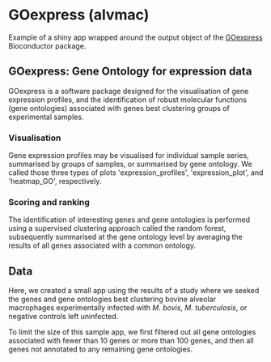 # GOexpress (alvmac)
Example of a shiny app wrapped around the output object of the
[GOexpress](http://master.bioconductor.org/packages/devel/bioc/html/GOexpress.html)
Bioconductor package.

## GOexpress: Gene Ontology for expression data

GOexpress is a software package designed for the visualisation of gene
expression profiles, and the identification of robust molecular functions
(gene ontologies) associated with genes best clustering groups of
experimental samples.

### Visualisation

Gene expression profiles may be visualised for individual sample series,
summarised by groups of samples, or summarised by gene ontology. We
called those three types of plots 'expression\_profiles', 'expression\_plot',
and 'heatmap_GO', respectively.

### Scoring and ranking

The identification of interesting genes and gene ontologies is performed
using a supervised clustering approach called the random forest, subsequently
summarised at the gene ontology level by averaging the results of all genes
associated with a common ontology.

## Data

Here, we created a small app using the results of a study where we seeked
the genes and gene ontologies best clustering bovine alveolar macrophages
experimentally infected with _M. bovis_, _M. tuberculosis_, or negative
controls left uninfected.

To limit the size of this sample app, we first filtered out all gene
ontologies associated with fewer than 10 genes or more than 100 genes, and 
then all genes not annotated to any remaining gene ontologies.